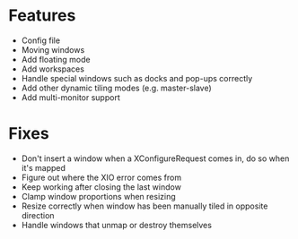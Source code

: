 # Features
- Config file
- Moving windows
- Add floating mode
- Add workspaces
- Handle special windows such as docks and pop-ups correctly
- Add other dynamic tiling modes (e.g. master-slave)
- Add multi-monitor support

# Fixes
- Don't insert a window when a XConfigureRequest comes in, do so when it's mapped
- Figure out where the XIO error comes from
- Keep working after closing the last window
- Clamp window proportions when resizing
- Resize correctly when window has been manually tiled in opposite direction
- Handle windows that unmap or destroy themselves
